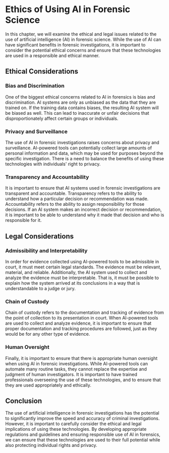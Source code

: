 Ethics of Using AI in Forensic Science
======================================================================================================

In this chapter, we will examine the ethical and legal issues related to the use of artificial intelligence (AI) in forensic science. While the use of AI can have significant benefits in forensic investigations, it is important to consider the potential ethical concerns and ensure that these technologies are used in a responsible and ethical manner.

Ethical Considerations
----------------------

### Bias and Discrimination

One of the biggest ethical concerns related to AI in forensics is bias and discrimination. AI systems are only as unbiased as the data that they are trained on. If the training data contains biases, the resulting AI system will be biased as well. This can lead to inaccurate or unfair decisions that disproportionately affect certain groups or individuals.

### Privacy and Surveillance

The use of AI in forensic investigations raises concerns about privacy and surveillance. AI-powered tools can potentially collect large amounts of personal information and data, which may be used for purposes beyond the specific investigation. There is a need to balance the benefits of using these technologies with individuals' right to privacy.

### Transparency and Accountability

It is important to ensure that AI systems used in forensic investigations are transparent and accountable. Transparency refers to the ability to understand how a particular decision or recommendation was made. Accountability refers to the ability to assign responsibility for those decisions. If an AI system makes an incorrect decision or recommendation, it is important to be able to understand why it made that decision and who is responsible for it.

Legal Considerations
--------------------

### Admissibility and Interpretability

In order for evidence collected using AI-powered tools to be admissible in court, it must meet certain legal standards. The evidence must be relevant, material, and reliable. Additionally, the AI system used to collect and analyze the evidence must be interpretable. That is, it must be possible to explain how the system arrived at its conclusions in a way that is understandable to a judge or jury.

### Chain of Custody

Chain of custody refers to the documentation and tracking of evidence from the point of collection to its presentation in court. When AI-powered tools are used to collect and analyze evidence, it is important to ensure that proper documentation and tracking procedures are followed, just as they would be for any other type of evidence.

### Human Oversight

Finally, it is important to ensure that there is appropriate human oversight when using AI in forensic investigations. While AI-powered tools can automate many routine tasks, they cannot replace the expertise and judgment of human investigators. It is important to have trained professionals overseeing the use of these technologies, and to ensure that they are used appropriately and ethically.

Conclusion
----------

The use of artificial intelligence in forensic investigations has the potential to significantly improve the speed and accuracy of criminal investigations. However, it is important to carefully consider the ethical and legal implications of using these technologies. By developing appropriate regulations and guidelines and ensuring responsible use of AI in forensics, we can ensure that these technologies are used to their full potential while also protecting individual rights and privacy.
